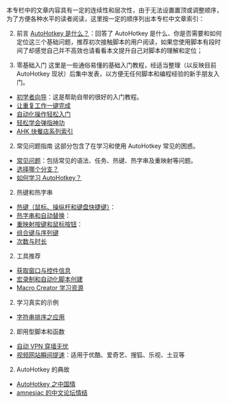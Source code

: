 本专栏中的文章内容具有一定的连续性和层次性，由于无法设置置顶或调整顺序，为了方便各种水平的读者阅读，这里按一定的顺序列出本专栏中文章索引：

2. 前言
[AutoHotkey 是什么？](http://jianshu.io/p/0a49edf4c699)：回答了 AutoHotkey 是什么、你是否需要和如何定位这三个基础问题，推荐初次接触脚本的用户阅读，如果您使用脚本有段时间了却感觉自己并不高效也请看看本文提升自己对脚本的理解和定位；

2. 零基础入门
这里是一些通俗易懂的基础入门教程，经适当整理（以反映目前 AutoHotkey 现状）后集中发表，以方便无任何脚本和编程经验的新手朋友入门。
 * [初学者向导](http://ahkcn.sourceforge.net/docs/Tutorial.htm)：这是帮助自带的很好的入门教程。
 * [让重复工作一键完成](http://jianshu.io/p/fd5d269f77cf)
 * [自动化操作轻松入门](http://jianshu.io/p/5841065a4d11)
 * [轻松学会弹指神功](http://jianshu.io/p/f80832436433)
 * [AHK 快餐店系列索引](http://jianshu.io/p/f2638a90d105)

2. 常见问题指南
这部分包含了在学习和使用 AutoHotkey 常见的困惑。
 * [常见问题](http://ahkcn.sourceforge.net/docs/FAQ.htm)：包括常见的语法、任务、热键、热字串及重映射等问题。
 * [选择哪个分支？](http://jianshu.io/p/7a7a82316f0f)
 * [如何学习 AutoHotkey？](http://jianshu.io/p/43d87fc7f110)

2. 热键和热字串
 * [热键（鼠标、操纵杆和键盘快捷键）](http://ahkcn.sourceforge.net/docs/Hotkeys.htm)：
 * [热字串和自动替换](http://ahkcn.sourceforge.net/docs/Hotstrings.htm)：
 * [重映射按键和鼠标按钮](http://ahkcn.sourceforge.net/docs/misc/Remap.htm)：
 * [组合键与序列键](http://jianshu.io/p/84f00e7890a5)
 * [次数与时长](http://jianshu.io/p/aa1dc3c4673a)

2. 工具推荐
 * [获取窗口与控件信息](http://jianshu.io/p/dd87225cc927)
 * [宏录制和自动化脚本创建](http://jianshu.io/p/3f7ebfd9da4a)
 * [Macro Creator 学习资源](http://jianshu.io/p/d9f8a6f281e2)

2. 学习真实的示例
 * [字符串排序之应用](http://jianshu.io/p/5b8aeac58583)

2. 即用型脚本和函数
 * [自动 VPN 穿墙无忧](http://jianshu.io/p/2431d0911e58)
 * [视频网站瞬间提速](http://jianshu.io/p/95fafaead822)：适用于优酷、爱奇艺、搜狐、乐视、土豆等

2. AutoHotkey 的典故
 * [AutoHotkey 之中国情](http://jianshu.io/p/71193168b8c9)
 * [amnesiac 的中文论坛情结](http://jianshu.io/p/07f68d62d3ba)



